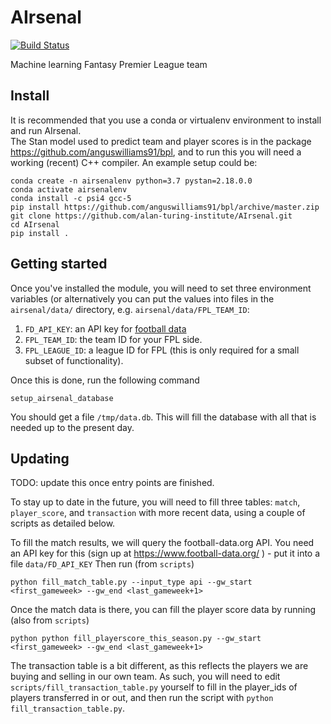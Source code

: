 # AIrsenal
[![Build Status](https://travis-ci.org/alan-turing-institute/AIrsenal.svg?branch=master)](https://travis-ci.org/alan-turing-institute/AIrsenal)

Machine learning Fantasy Premier League team

## Install

It is recommended that you use a conda or virtualenv environment to install and run AIrsenal.  
The Stan model used to predict team and player scores is in the package https://github.com/anguswilliams91/bpl, and to run this you will need a working (recent) C++ compiler.
An example setup could be:
```
conda create -n airsenalenv python=3.7 pystan=2.18.0.0
conda activate airsenalenv
conda install -c psi4 gcc-5
pip install https://github.com/anguswilliams91/bpl/archive/master.zip
git clone https://github.com/alan-turing-institute/AIrsenal.git
cd AIrsenal
pip install .
```


## Getting started

Once you've installed the module, you will need to set three environment variables (or alternatively you can put the values into files in the ```airsenal/data/``` directory, e.g. ```airsenal/data/FPL_TEAM_ID```:

1. `FD_API_KEY`: an API key for [football data](https://www.football-data.org/)
2. `FPL_TEAM_ID`: the team ID for your FPL side.
3. `FPL_LEAGUE_ID`: a league ID for FPL (this is only required for a small subset of functionality).

Once this is done, run the following command

```shell
setup_airsenal_database
```

You should get a file ```/tmp/data.db```.  This will fill the database with all that is needed up to the present day.

## Updating

TODO: update this once entry points are finished.

To stay up to date in the future, you will need to fill three tables: ```match```, ```player_score```, and ```transaction```
with more recent data, using a couple of scripts as detailed below.

To fill the match results, we will query the football-data.org API.  You need an API key for this (sign up at https://www.football-data.org/ ) - put it into a file ```data/FD_API_KEY```
Then run (from ```scripts```)
```
python fill_match_table.py --input_type api --gw_start <first_gameweek> --gw_end <last_gameweek+1>
```


Once the match data is there, you can fill the player score data by running (also from ```scripts```)
```
python python fill_playerscore_this_season.py --gw_start <first_gameweek> --gw_end <last_gameweek+1>
```

The transaction table is a bit different, as this reflects the players we are buying and selling in our own team.
As such, you will need to edit ```scripts/fill_transaction_table.py``` yourself to fill in the player_ids of players
transferred in or out, and then run the script with ```python fill_transaction_table.py```.
